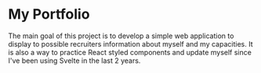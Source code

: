 # My Portfolio

The main goal of this project is to develop a simple web application to display to possible recruiters information about myself and my capacities.
It is also a way to practice React styled components and update myself since I've been using Svelte in the last 2 years.
